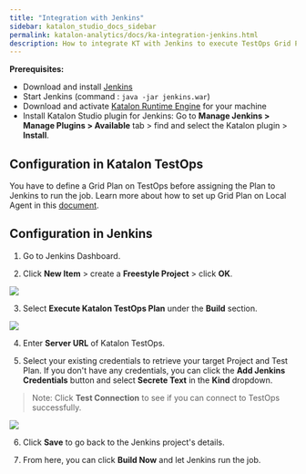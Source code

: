 ```yaml
---
title: "Integration with Jenkins" 
sidebar: katalon_studio_docs_sidebar
permalink: katalon-analytics/docs/ka-integration-jenkins.html 
description: How to integrate KT with Jenkins to execute TestOps Grid Plan
---
```

**Prerequisites:**
* Download and install [Jenkins](https://jenkins.io/download/)
* Start Jenkins (command : `java -jar jenkins.war`)
* Download and activate [Katalon Runtime Engine](https://www.katalon.com/download/) for your machine
* Install Katalon Studio plugin for Jenkins: Go to **Manage Jenkins > Manage Plugins > Available** tab > find and select the Katalon plugin > **Install**.

## Configuration in Katalon TestOps

You have to define a Grid Plan on TestOps before assigning the Plan to Jenkins to run the job. Learn more about how to set up Grid Plan on Local Agent in this [document](https://docs.katalon.com/katalon-analytics/docs/grid-local-agents.html).

## Configuration in Jenkins

1. Go to Jenkins Dashboard.

2. Click **New Item** > create a **Freestyle Project** > click **OK**.

![](https://github.com/katalon-studio/docs-images/raw/master/katalon-analytics/docs/jenkins-ka-integration/1-Create-New-Item-Project.JPG)

3. Select **Execute Katalon TestOps Plan** under the **Build** section.

![](https://github.com/katalon-studio/docs-images/raw/master/katalon-analytics/docs/jenkins-ka-integration/2-Execute-TestOps_Plan.png)

4. Enter **Server URL** of Katalon TestOps.

5. Select your existing credentials to retrieve your target Project and Test Plan. If you don't have any credentials, you can click the **Add Jenkins Credentials** button and select **Secrete Text** in the **Kind** dropdown.

> Note: Click **Test Connection** to see if you can connect to TestOps successfully.

![](https://github.com/katalon-studio/docs-images/raw/master/katalon-analytics/docs/jenkins-ka-integration/3-Define-Build-Step.JPG)

6. Click **Save** to go back to the Jenkins project's details.

7. From here, you can click **Build Now** and let Jenkins run the job.
